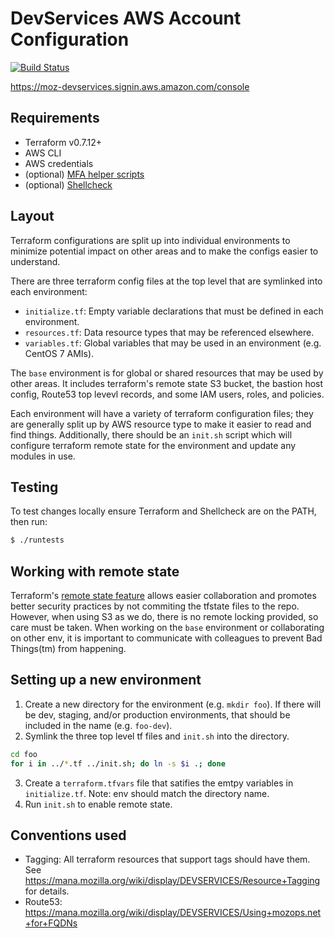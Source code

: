 DevServices AWS Account Configuration
=============================================

[![Build Status](https://travis-ci.org/mozilla-platform-ops/devservices-aws.svg?branch=master)](https://travis-ci.org/mozilla-platform-ops/devservices-aws)

https://moz-devservices.signin.aws.amazon.com/console

Requirements
------------
- Terraform v0.7.12+
- AWS CLI
- AWS credentials
- (optional) [MFA helper scripts](https://github.com/mozilla-platform-ops/aws\_mfa\_scripts)
- (optional) [Shellcheck](https://github.com/koalaman/shellcheck)

Layout
------
Terraform configurations are split up into individual environments to minimize potential
impact on other areas and to make the configs easier to understand. 

There are three terraform config files at the top level that are symlinked into each
environment:
- `initialize.tf`: Empty variable declarations that must be defined in each environment.
- `resources.tf`: Data resource types that may be referenced elsewhere.
- `variables.tf`: Global variables that may be used in an environment (e.g. CentOS 7 AMIs).

The `base` environment is for global or shared resources that may be used by other areas. It
includes terraform's remote state S3 bucket, the bastion host config, Route53 top levevl
records, and some IAM users, roles, and policies. 

Each environment will have a variety of terraform configuration files; they are generally
split up by AWS resource type to make it easier to read and find things. Additionally, 
there should be an `init.sh` script which will configure terraform remote state for the
environment and update any modules in use.

Testing
-------
To test changes locally ensure Terraform and Shellcheck are on the PATH, then run:
```bash
$ ./runtests
```

Working with remote state
-------------------------
Terraform's [remote state feature](https://www.terraform.io/docs/state/remote/index.html)
allows easier collaboration and promotes better security practices by not commiting the
tfstate files to the repo. However, when using S3 as we do, there is no remote locking
provided, so care must be taken. When working on the `base` environment or collaborating
on other env, it is important to communicate with colleagues to prevent Bad Things(tm)
from happening. 

Setting up a new environment
--------------------------
1. Create a new directory for the environment (e.g. `mkdir foo`). If there will be dev,
staging, and/or production environments, that should be included in the name (e.g. `foo-dev`).
2. Symlink the three top level tf files and `init.sh` into the directory.
```bash
cd foo
for i in ../*.tf ../init.sh; do ln -s $i .; done
```
3. Create a `terraform.tfvars` file that satifies the emtpy variables in `initialize.tf`. Note: env should match the directory name.
4. Run `init.sh` to enable remote state.

Conventions used
----------------
- Tagging: All terraform resources that support tags should have them. See
  https://mana.mozilla.org/wiki/display/DEVSERVICES/Resource+Tagging for details.
- Route53: https://mana.mozilla.org/wiki/display/DEVSERVICES/Using+mozops.net+for+FQDNs

